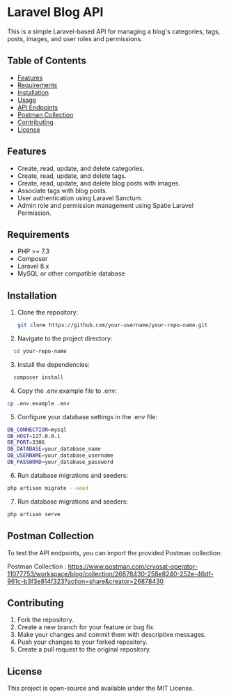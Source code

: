 # Laravel Blog API

This is a simple Laravel-based API for managing a blog's categories, tags, posts, images, and user roles and permissions.

## Table of Contents

- [Features](#features)
- [Requirements](#requirements)
- [Installation](#installation)
- [Usage](#usage)
- [API Endpoints](#api-endpoints)
- [Postman Collection](#postman-collection)
- [Contributing](#contributing)
- [License](#license)

## Features

- Create, read, update, and delete categories.
- Create, read, update, and delete tags.
- Create, read, update, and delete blog posts with images.
- Associate tags with blog posts.
- User authentication using Laravel Sanctum.
- Admin role and permission management using Spatie Laravel Permission.

## Requirements

- PHP >= 7.3
- Composer
- Laravel 8.x
- MySQL or other compatible database

## Installation

1. Clone the repository:

   ```sh
   git clone https://github.com/your-username/your-repo-name.git
   
2. Navigate to the project directory:
 ```sh
   cd your-repo-name
```
3. Install the dependencies:
 ```sh
   composer install

```
4. Copy the .env.example file to .env:

 ```sh
cp .env.example .env

```


5. Configure your database settings in the .env file:


 ```sh
DB_CONNECTION=mysql
DB_HOST=127.0.0.1
DB_PORT=3306
DB_DATABASE=your_database_name
DB_USERNAME=your_database_username
DB_PASSWORD=your_database_password

```
6. Run database migrations and seeders:
 ```sh
php artisan migrate --seed

```
7. Run database migrations and seeders:
 ```sh
php artisan serve

```
## Postman Collection
To test the API endpoints, you can import the provided Postman collection:

Postman Collection : https://www.postman.com/cryosat-operator-11077753/workspace/blog/collection/26878430-258e8240-252e-46df-961c-b3f3e814f323?action=share&creator=26878430
## Contributing
1. Fork the repository.
2. Create a new branch for your feature or bug fix.
3. Make your changes and commit them with descriptive messages.
4. Push your changes to your forked repository.
5. Create a pull request to the original repository.
## License
This project is open-source and available under the MIT License.


